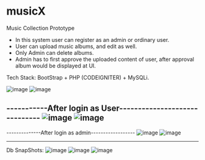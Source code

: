 # musicX
Music Collection Prototype

* In this system user can register as an admin or ordinary user. 
* User can upload music albums, and edit as well.
* Only Admin can delete albums.
* Admin has to first approve the uploaded content of user, after approval album would be displayed at UI.

Tech Stack: BootStrap + PHP (CODEIGNITER) + MySQLi.


![image](https://user-images.githubusercontent.com/32332070/147838120-86b70319-d163-40c8-8ee5-e0d2912ed469.png)
![image](https://user-images.githubusercontent.com/32332070/147838157-6ba97728-dff3-461d-a0cd-bc26eefb4c1d.png)


-----------After login as User------------------------------
![image](https://user-images.githubusercontent.com/32332070/147840695-f90b2c39-36aa-476f-99fa-5f189d807a6d.png)
![image](https://user-images.githubusercontent.com/32332070/147838086-320019d9-d179-400e-bf96-ecdf19ece2b7.png)
----------------------------------------



--------------After login as admin------------------
![image](https://user-images.githubusercontent.com/32332070/147840978-e48fe566-d0e5-487d-b87d-534239136d8e.png)
![image](https://user-images.githubusercontent.com/32332070/147840973-da43c782-45db-48e3-8efe-44bfb14fa59d.png)

------------------------------------------------

Db SnapShots:
![image](https://user-images.githubusercontent.com/32332070/147838204-5c322aca-a901-4617-8da7-d58ff163be57.png)
![image](https://user-images.githubusercontent.com/32332070/147838243-e282001f-a6bf-45b5-8572-31a1cc772ed5.png)
![image](https://user-images.githubusercontent.com/32332070/147838315-5c47638d-18ec-4bae-a6d8-fb0040f4ed4c.png)
